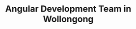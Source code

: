---
title: Angular Development Team in Wollongong
permalink: /landings/locations/wollongong/developer/angular
technology: Angular
location: Wollongong
---
